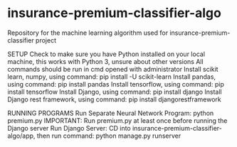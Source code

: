 # insurance-premium-classifier-algo
Repository for the machine learning algorithm used for insurance-premium-classifier project

SETUP
Check to make sure you have Python installed on your local machine, this works with Python 3, unsure about other versions
All commands should be run in cmd opened with administrator
Install scikit learn, numpy, using command: pip install -U scikit-learn
Install pandas, using command: pip install pandas
Install tensorflow, using command: pip install tensorflow
Install Django, using command: pip install django
Install Django rest framework, using command: pip install djangorestframework

RUNNING PROGRAMS
Run Separate Neural Network Program: python premium.py
IMPORTANT: Run premium.py at least once before running the Django server
Run Django Server: CD into insurance-premium-classifier-algo/app, then run command: python manage.py runserver

